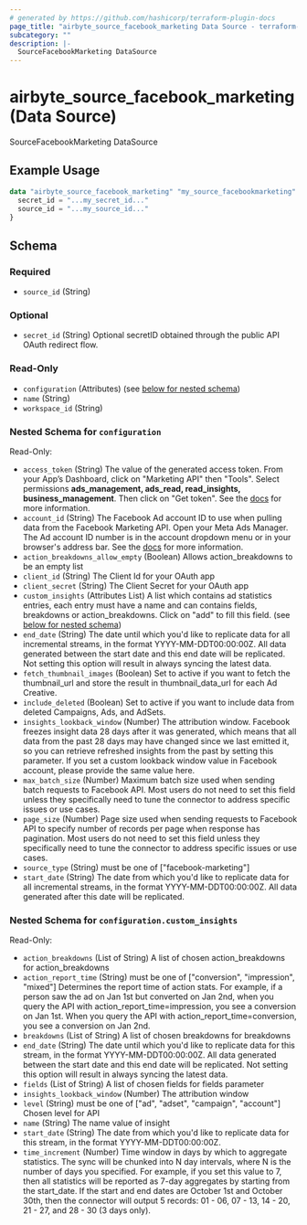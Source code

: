 ```yaml
---
# generated by https://github.com/hashicorp/terraform-plugin-docs
page_title: "airbyte_source_facebook_marketing Data Source - terraform-provider-airbyte"
subcategory: ""
description: |-
  SourceFacebookMarketing DataSource
---
```


# airbyte_source_facebook_marketing (Data Source)

SourceFacebookMarketing DataSource

## Example Usage

```terraform
data "airbyte_source_facebook_marketing" "my_source_facebookmarketing" {
  secret_id = "...my_secret_id..."
  source_id = "...my_source_id..."
}
```

<!-- schema generated by tfplugindocs -->
## Schema

### Required

- `source_id` (String)

### Optional

- `secret_id` (String) Optional secretID obtained through the public API OAuth redirect flow.

### Read-Only

- `configuration` (Attributes) (see [below for nested schema](#nestedatt--configuration))
- `name` (String)
- `workspace_id` (String)

<a id="nestedatt--configuration"></a>
### Nested Schema for `configuration`

Read-Only:

- `access_token` (String) The value of the generated access token. From your App’s Dashboard, click on "Marketing API" then "Tools". Select permissions <b>ads_management, ads_read, read_insights, business_management</b>. Then click on "Get token". See the <a href="https://docs.airbyte.com/integrations/sources/facebook-marketing">docs</a> for more information.
- `account_id` (String) The Facebook Ad account ID to use when pulling data from the Facebook Marketing API. Open your Meta Ads Manager. The Ad account ID number is in the account dropdown menu or in your browser's address bar. See the <a href="https://www.facebook.com/business/help/1492627900875762">docs</a> for more information.
- `action_breakdowns_allow_empty` (Boolean) Allows action_breakdowns to be an empty list
- `client_id` (String) The Client Id for your OAuth app
- `client_secret` (String) The Client Secret for your OAuth app
- `custom_insights` (Attributes List) A list which contains ad statistics entries, each entry must have a name and can contains fields, breakdowns or action_breakdowns. Click on "add" to fill this field. (see [below for nested schema](#nestedatt--configuration--custom_insights))
- `end_date` (String) The date until which you'd like to replicate data for all incremental streams, in the format YYYY-MM-DDT00:00:00Z. All data generated between the start date and this end date will be replicated. Not setting this option will result in always syncing the latest data.
- `fetch_thumbnail_images` (Boolean) Set to active if you want to fetch the thumbnail_url and store the result in thumbnail_data_url for each Ad Creative.
- `include_deleted` (Boolean) Set to active if you want to include data from deleted Campaigns, Ads, and AdSets.
- `insights_lookback_window` (Number) The attribution window. Facebook freezes insight data 28 days after it was generated, which means that all data from the past 28 days may have changed since we last emitted it, so you can retrieve refreshed insights from the past by setting this parameter. If you set a custom lookback window value in Facebook account, please provide the same value here.
- `max_batch_size` (Number) Maximum batch size used when sending batch requests to Facebook API. Most users do not need to set this field unless they specifically need to tune the connector to address specific issues or use cases.
- `page_size` (Number) Page size used when sending requests to Facebook API to specify number of records per page when response has pagination. Most users do not need to set this field unless they specifically need to tune the connector to address specific issues or use cases.
- `source_type` (String) must be one of ["facebook-marketing"]
- `start_date` (String) The date from which you'd like to replicate data for all incremental streams, in the format YYYY-MM-DDT00:00:00Z. All data generated after this date will be replicated.

<a id="nestedatt--configuration--custom_insights"></a>
### Nested Schema for `configuration.custom_insights`

Read-Only:

- `action_breakdowns` (List of String) A list of chosen action_breakdowns for action_breakdowns
- `action_report_time` (String) must be one of ["conversion", "impression", "mixed"]
Determines the report time of action stats. For example, if a person saw the ad on Jan 1st but converted on Jan 2nd, when you query the API with action_report_time=impression, you see a conversion on Jan 1st. When you query the API with action_report_time=conversion, you see a conversion on Jan 2nd.
- `breakdowns` (List of String) A list of chosen breakdowns for breakdowns
- `end_date` (String) The date until which you'd like to replicate data for this stream, in the format YYYY-MM-DDT00:00:00Z. All data generated between the start date and this end date will be replicated. Not setting this option will result in always syncing the latest data.
- `fields` (List of String) A list of chosen fields for fields parameter
- `insights_lookback_window` (Number) The attribution window
- `level` (String) must be one of ["ad", "adset", "campaign", "account"]
Chosen level for API
- `name` (String) The name value of insight
- `start_date` (String) The date from which you'd like to replicate data for this stream, in the format YYYY-MM-DDT00:00:00Z.
- `time_increment` (Number) Time window in days by which to aggregate statistics. The sync will be chunked into N day intervals, where N is the number of days you specified. For example, if you set this value to 7, then all statistics will be reported as 7-day aggregates by starting from the start_date. If the start and end dates are October 1st and October 30th, then the connector will output 5 records: 01 - 06, 07 - 13, 14 - 20, 21 - 27, and 28 - 30 (3 days only).


